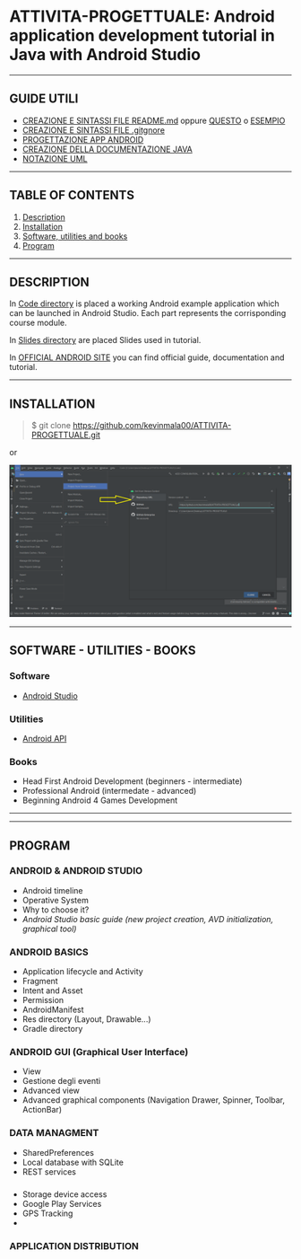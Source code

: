 # ATTIVITA-PROGETTUALE: Android application development tutorial in Java with Android Studio
---

## GUIDE UTILI
* [CREAZIONE E SINTASSI FILE README.md](https://www.ionos.it/digitalguide/siti-web/programmazione-del-sito-web/markdown/) oppure [QUESTO](https://www.ionos.it/digitalguide/siti-web/programmazione-del-sito-web/file-readme/) o [ESEMPIO](https://github.com/italia/readme-starterkit)
* [CREAZIONE E SINTASSI FILE .gitgnore](https://git-scm.com/docs/gitignore#_pattern_format)
* [PROGETTAZIONE APP ANDROID](https://www.html.it/guide/guida-android/)
* [CREAZIONE DELLA DOCUMENTAZIONE JAVA](https://person.dibris.unige.it/magillo-paola/P2_SMID04/lez11.html)
* [NOTAZIONE UML](https://www.tutorialspoint.com/uml/uml_basic_notations.htm)
---

## TABLE OF CONTENTS
1. [Description](#description)
2. [Installation](#installation)
3. [Software, utilities and books](#software---utilities---books)
4. [Program](#program)
---


## DESCRIPTION
In [Code directory](/Code) is placed a working Android example application which can be launched in Android Studio. Each part represents the corrisponding course module.

In [Slides directory](/Slides) are placed Slides used in tutorial.

In [OFFICIAL ANDROID SITE](https://developer.android.com/) you can find official guide, documentation and tutorial.

---

## INSTALLATION
> $ git clone https://github.com/kevinmala00/ATTIVITA-PROGETTUALE.git

or

![Import from VSC in AndroidStudio](/Altro/ImportFromVsc.png)



---
## SOFTWARE - UTILITIES - BOOKS
### Software 
* [Android Studio](https://developer.android.com/studio)

### Utilities
* [Android API](https://developer.android.com/reference)

### Books
- Head First Android Development (beginners - intermediate)
- Professional Android (intermedate - advanced)
- Beginning Android 4 Games Development 
---
---

## PROGRAM
### ANDROID & ANDROID STUDIO
* Android timeline
* Operative System
* Why to choose it?
* *Android Studio basic guide (new project creation, AVD initialization, graphical tool)*
### ANDROID BASICS
* Application lifecycle and Activity
* Fragment
* Intent and Asset
* Permission
* AndroidManifest
* Res directory (Layout, Drawable...)
* Gradle directory
### ANDROID GUI (Graphical User Interface)
* View
* Gestione degli eventi
* Advanced view
* Advanced graphical components (Navigation Drawer, Spinner, Toolbar, ActionBar)
### DATA MANAGMENT
* SharedPreferences
* Local database with SQLite
* REST services
### 
* Storage device access
* Google Play Services
* GPS Tracking
* 

### APPLICATION DISTRIBUTION
